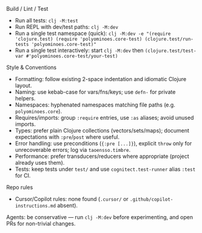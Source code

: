 Build / Lint / Test
- Run all tests: `clj -M:test`
- Run REPL with dev/test paths: `clj -M:dev`
- Run a single test namespace (quick):
  `clj -M:dev -e "(require 'clojure.test) (require 'polyominoes.core-test) (clojure.test/run-tests 'polyominoes.core-test)"`
- Run a single test interactively: start `clj -M:dev` then `(clojure.test/test-var #'polyominoes.core-test/your-test)`

Style & Conventions
- Formatting: follow existing 2-space indentation and idiomatic Clojure layout.
- Naming: use kebab-case for vars/fns/keys; use `defn-` for private helpers.
- Namespaces: hyphenated namespaces matching file paths (e.g. `polyominoes.core`).
- Requires/imports: group `:require` entries, use `:as` aliases; avoid unused imports.
- Types: prefer plain Clojure collections (vectors/sets/maps); document expectations with `:pre`/`post` where useful.
- Error handling: use preconditions (`{:pre [...]}`), explicit `throw` only for unrecoverable errors; log via `taoensso.timbre`.
- Performance: prefer transducers/reducers where appropriate (project already uses them).
- Tests: keep tests under `test/` and use `cognitect.test-runner` alias `:test` for CI.

Repo rules
- Cursor/Copilot rules: none found (`.cursor/` or `.github/copilot-instructions.md` absent).

Agents: be conservative — run `clj -M:dev` before experimenting, and open PRs for non-trivial changes.
